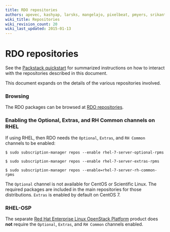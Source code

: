 ```yaml
---
title: RDO repositories
authors: apevec, kashyap, larsks, mangelajo, pixelbeat, pmyers, srikanth1239, strider
wiki_title: Repositories
wiki_revision_count: 20
wiki_last_updated: 2015-01-13
---
```


# RDO repositories

See the [Packstack quickstart](/install/quickstart/) for summarized instructions on how to interact with the repositories described in this document.

This document expands on the details of the various repositories involved.

### Browsing

The RDO packages can be browsed at [RDO repositories](http://rdoproject.org/repos/).

### Enabling the Optional, Extras, and RH Common channels on RHEL

If using RHEL, then RDO needs the `Optional`, `Extras`, and `RH Common` channels to be enabled:

    $ sudo subscription-manager repos --enable rhel-7-server-optional-rpms

    $ sudo subscription-manager repos --enable rhel-7-server-extras-rpms

    $ sudo subscription-manager repos --enable=rhel-7-server-rh-common-rpms

The `Optional` channel is not available for CentOS or Scientific Linux. The required packages are included in the main repositories for those distributions. `Extras` is enabled by default on CentOS 7.

### RHEL-OSP

The separate [Red Hat Enterprise Linux OpenStack Platform](http://www.redhat.com/en/technologies/linux-platforms/openstack-platform) product does **not** require the `Optional`, `Extras`, and `RH Common` channels enabled.

